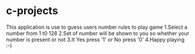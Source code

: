 # c-projects
This application is use to guess users number
rules to play game
1.Select a number from 1 t0 128
2.Set of number will be shown to you so whether your number is present or not
3.It Yes press '1' or No press '0'
4.Happy playing :-)
